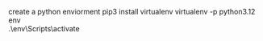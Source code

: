 create a python enviorment
pip3 install virtualenv
virtualenv -p python3.12 env  
.\env\Scripts\activate